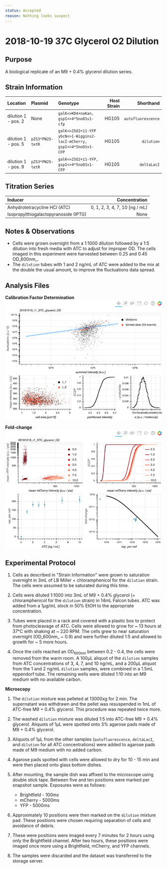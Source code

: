 ```yaml
---
status: Accepted
reason: Nothing looks suspect
---
```


# 2018-10-19 37C Glycerol O2 Dilution

## Purpose
A biological replicate of an M9 + 0.4% glycerol dilution series.

## Strain Information

| Location | Plasmid | Genotype | Host Strain | Shorthand |
| :------- | :------ | :------- | ----------: | --------: |
| dilution 1 - pos. 2 | None | `galK<>KD4+noKan, gspI<>4*5noO1v1-cfp` | HG105 | `autofluorescence` |
| dilution 1 - pos. 5 | `pZS3*PN25-tetR` | `galK<>25O2+11-YFP ybcN<>1-Wiggins2-lacI-mCherry, gspI<>4*5noO1v1-CFP` | HG105 | `dilution`|
| dilution 1 - pos. 9 | `pZS3*PN25-tetR`| `galK<>25O2+11-YFP, gspI<>4*5noO1v1-CFP` |  HG105 |`deltaLacI` |

## Titration Series

| Inducer | Concentration |
| :------ | ------------: |
| Anhydrotetracycline HCl (ATC) | 0, 1, 2, 3, 4, 7, 10  [ng / mL] |
| Isopropylthiogalactopyranoside (IPTG) | None |

## Notes & Observations
* Cells were grown overnight from a 1:1000 dilution followed by a 1:5 dilution into fresh media with ATC to adjust for improper OD. The cells imaged in this experiment were harvested between 0.25 and 0.45 OD_600nm_.
* The `dilution` tubes with 1 and 2 ng/mL of ATC were added to the mix at the double the usual amount, to improve the fluctuations data spread.


## Analysis Files

**Calibration Factor Determination**
[![dilution summary](output/dilution_summary.png)](output/dilution_summary.html)

**Fold-change**
[![fold-change summary](output/foldchange_summary.png)](output/foldchange_summary.html)

## Experimental Protocol

1. Cells as described in "Strain Information" were grown to saturation overnight in 3mL of LB Miller + chloramphenicol for the `dilution` strain. The cells were assumed to be saturated during this time.

2. Cells were diluted 1:1000 into 3mL of M9 + 0.4% glycerol (+ chloramphenicol for the `dilution` strain) in 14mL Falcon tubes. ATC was added from a 1µg/mL stock in 50% EtOH to the appropriate concentration.

3. Tubes were placed in a rack and covered with a plastic box to protect from photocleavage of ATC. Cells were allowed to grow for ~ 13 hours at 37°C with shaking at ~ 220 RPM. The cells grew to near saturation overnight (OD_600nm_ ~ 0.9) and were further diluted 1:5 and allowed to growth for ~ 5 more hours.

4. Once the cells reached an OD<sub>600nm</sub> between 0.2 - 0.4, the cells were removed from the warm room. A 100µL aliquot of the `dilution` samples from ATC concentrations of 3, 4, 7, and 10 ng/mL, and a 200µL aliquot from the 1 and 2 ng/mL `dilution` samples, were combined in a 1.5mL eppendorf tube. The remaining wells were diluted 1:10 into an M9 medium with no available carbon.

**Microscopy**

1. The `dilution` mixture was pelleted at 13000xg for 2 min. The supernatant was withdrawn and the pellet was resuspended in 1mL of ATC-free M9 + 0.4% glycerol. This procedure was repeated twice more.

2. The washed `dilution` mixture was diluted 1:5 into ATC-free M9 + 0.4% glycerol. Aliquots of 1µL were spotted onto 3% agarose pads made of M9 + 0.4% glycerol.

3. Aliquots of 1µL from the other samples (`autofluorescence`, `deltaLacI`, and `dilution` for all ATC concentrations) were added to agarose pads made of M9 medium with no added carbon.

4. Agarose pads spotted with cells were allowed to dry for 10 - 15 min and were then placed onto glass bottom dishes.

5. After mounting, the sample dish was affixed to the microscope using double stick tape. Between five and ten positions were marked per snapshot sample. Exposures were as follows:
    - Brightfield - 100ms
    - mCherry - 5000ms
    - YFP - 5000ms

6. Approximately 10 positions were then marked on the `dilution` mixture pad. These positions were chosen requiring separation of cells and avoidance of debris.

7. These were positions were imaged every 7 minutes for 2 hours using only the Brightfield channel. After two hours, these positions were imaged once more using a Brightfield, mCherry, and YFP channels.

8. The samples were discarded and the dataset was transferred to the storage server.